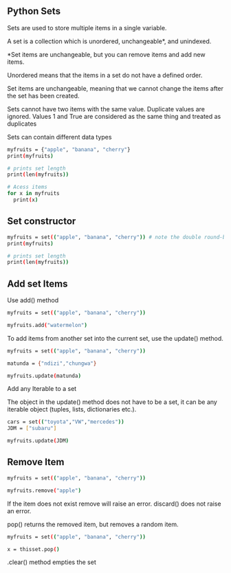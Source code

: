 ## Python Sets

Sets are used to store multiple items in a single variable.

A set is a collection which is unordered, unchangeable*, and unindexed.

*Set items are unchangeable, but you can remove items and add new items.

Unordered means that the items in a set do not have a defined order.

Set items are unchangeable, meaning that we cannot change the items after the set has been created.

Sets cannot have two items with the same value. Duplicate values are ignored. Values 1 and True are considered as the same thing and treated as duplicates

Sets can contain different data types

```bash
myfruits = {"apple", "banana", "cherry"}
print(myfruits)

# prints set length
print(len(myfruits))

# Acess items
for x in myfruits
  print(x)
```

## Set constructor

```bash
myfruits = set(("apple", "banana", "cherry")) # note the double round-brackets
print(myfruits)

# prints set length
print(len(myfruits))
```

## Add set Items

Use add() method

```bash
myfruits = set(("apple", "banana", "cherry")) 

myfruits.add("watermelon")
```

To add items from another set into the current set, use the update() method.

```bash
myfruits = set(("apple", "banana", "cherry")) 

matunda = {"ndizi","chungwa"}

myfruits.update(matunda)

```

Add any Iterable to a set 

The object in the update() method does not have to be a set, it can be any iterable object (tuples, lists, dictionaries etc.).

```bash
cars = set(("toyota","VW","mercedes")) 
JDM = ["subaru"]

myfruits.update(JDM)

```

## Remove Item

```bash
myfruits = set(("apple", "banana", "cherry")) 

myfruits.remove("apple")
```
If the item does not exist remove will raise an error. discard() does not raise an error.

pop() returns the removed item, but removes a random item.

```bash
myfruits = set(("apple", "banana", "cherry")) 

x = thisset.pop()
```

.clear() method empties the set
